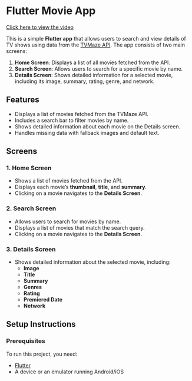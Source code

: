 # Flutter Movie App

[Click here to view the video](https://https://github.com/Kushal25Gupta/netflix/raw/main/Screen_recording_20241211_211541.mp4.mp4)


This is a simple **Flutter app** that allows users to search and view details of TV shows using data from the [TVMaze API](https://www.tvmaze.com/). The app consists of two main screens:
1. **Home Screen**: Displays a list of all movies fetched from the API.
2. **Search Screen**: Allows users to search for a specific movie by name.
3. **Details Screen**: Shows detailed information for a selected movie, including its image, summary, rating, genre, and network.

## Features
- Displays a list of movies fetched from the TVMaze API.
- Includes a search bar to filter movies by name.
- Shows detailed information about each movie on the Details screen.
- Handles missing data with fallback images and default text.

## Screens
### 1. Home Screen
- Shows a list of movies fetched from the API.
- Displays each movie’s **thumbnail**, **title**, and **summary**.
- Clicking on a movie navigates to the **Details Screen**.

### 2. Search Screen
- Allows users to search for movies by name.
- Displays a list of movies that match the search query.
- Clicking on a movie navigates to the **Details Screen**.

### 3. Details Screen
- Shows detailed information about the selected movie, including:
    - **Image**
    - **Title**
    - **Summary**
    - **Genres**
    - **Rating**
    - **Premiered Date**
    - **Network**

## Setup Instructions



### Prerequisites
To run this project, you need:
- [Flutter](https://flutter.dev/docs/get-started/install)
- A device or an emulator running Android/iOS

